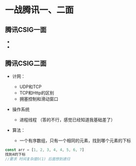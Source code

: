 # 一战腾讯一、二面

## 腾讯CSIG一面
- 
- 


## 腾讯CSIG二面
- 计网：
    - UDP和TCP
    - TCP和Http的区别
    - 拥塞控制和滑动窗口
- 操作系统
    - 进程线程 （答的不行，感觉已经知道我基础差了）

- 算法：
    - 一个有序数组，只有一个相同的元素，找到哪个元素的下标
```javascript
const arr = [1, 2, 3, 4, 4, 5, 6, 7]
找到4的下标
//要求 时间复杂度O(1) 后面想到递归
```
